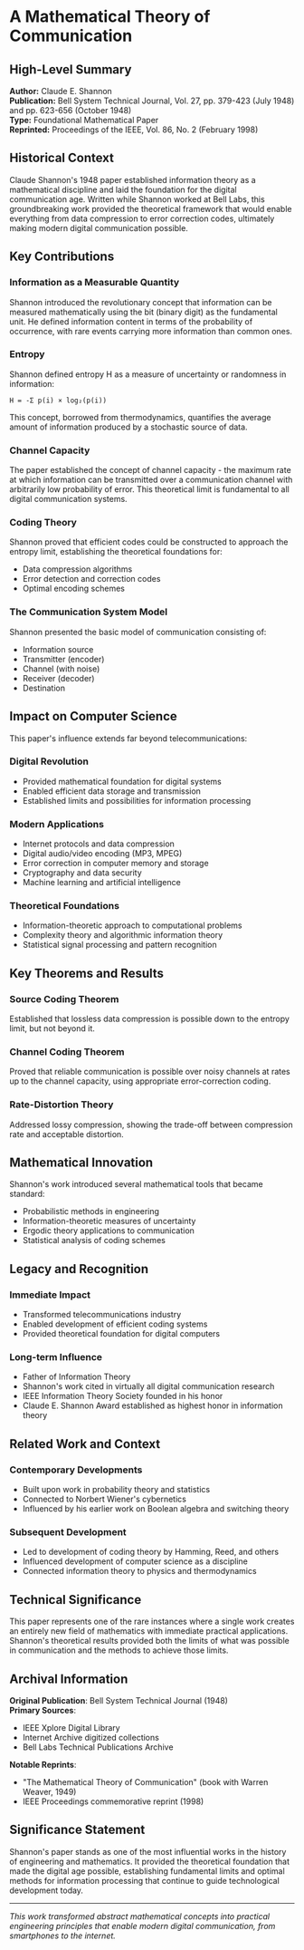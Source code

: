 # A Mathematical Theory of Communication

## High-Level Summary

**Author:** Claude E. Shannon  
**Publication:** Bell System Technical Journal, Vol. 27, pp. 379-423 (July 1948) and pp. 623-656 (October 1948)  
**Type:** Foundational Mathematical Paper  
**Reprinted:** Proceedings of the IEEE, Vol. 86, No. 2 (February 1998)  

## Historical Context

Claude Shannon's 1948 paper established information theory as a mathematical discipline and laid the foundation for the digital communication age. Written while Shannon worked at Bell Labs, this groundbreaking work provided the theoretical framework that would enable everything from data compression to error correction codes, ultimately making modern digital communication possible.

## Key Contributions

### Information as a Measurable Quantity
Shannon introduced the revolutionary concept that information can be measured mathematically using the bit (binary digit) as the fundamental unit. He defined information content in terms of the probability of occurrence, with rare events carrying more information than common ones.

### Entropy
Shannon defined entropy H as a measure of uncertainty or randomness in information:
```
H = -Σ p(i) × log₂(p(i))
```
This concept, borrowed from thermodynamics, quantifies the average amount of information produced by a stochastic source of data.

### Channel Capacity
The paper established the concept of channel capacity - the maximum rate at which information can be transmitted over a communication channel with arbitrarily low probability of error. This theoretical limit is fundamental to all digital communication systems.

### Coding Theory
Shannon proved that efficient codes could be constructed to approach the entropy limit, establishing the theoretical foundations for:
- Data compression algorithms
- Error detection and correction codes  
- Optimal encoding schemes

### The Communication System Model
Shannon presented the basic model of communication consisting of:
- Information source
- Transmitter (encoder)
- Channel (with noise)
- Receiver (decoder)
- Destination

## Impact on Computer Science

This paper's influence extends far beyond telecommunications:

### Digital Revolution
- Provided mathematical foundation for digital systems
- Enabled efficient data storage and transmission
- Established limits and possibilities for information processing

### Modern Applications
- Internet protocols and data compression
- Digital audio/video encoding (MP3, MPEG)
- Error correction in computer memory and storage
- Cryptography and data security
- Machine learning and artificial intelligence

### Theoretical Foundations
- Information-theoretic approach to computational problems
- Complexity theory and algorithmic information theory
- Statistical signal processing and pattern recognition

## Key Theorems and Results

### Source Coding Theorem
Established that lossless data compression is possible down to the entropy limit, but not beyond it.

### Channel Coding Theorem
Proved that reliable communication is possible over noisy channels at rates up to the channel capacity, using appropriate error-correction coding.

### Rate-Distortion Theory
Addressed lossy compression, showing the trade-off between compression rate and acceptable distortion.

## Mathematical Innovation

Shannon's work introduced several mathematical tools that became standard:
- Probabilistic methods in engineering
- Information-theoretic measures of uncertainty
- Ergodic theory applications to communication
- Statistical analysis of coding schemes

## Legacy and Recognition

### Immediate Impact
- Transformed telecommunications industry
- Enabled development of efficient coding systems
- Provided theoretical foundation for digital computers

### Long-term Influence
- Father of Information Theory
- Shannon's work cited in virtually all digital communication research
- IEEE Information Theory Society founded in his honor
- Claude E. Shannon Award established as highest honor in information theory

## Related Work and Context

### Contemporary Developments
- Built upon work in probability theory and statistics
- Connected to Norbert Wiener's cybernetics
- Influenced by his earlier work on Boolean algebra and switching theory

### Subsequent Development
- Led to development of coding theory by Hamming, Reed, and others
- Influenced development of computer science as a discipline
- Connected information theory to physics and thermodynamics

## Technical Significance

This paper represents one of the rare instances where a single work creates an entirely new field of mathematics with immediate practical applications. Shannon's theoretical results provided both the limits of what was possible in communication and the methods to achieve those limits.

## Archival Information

**Original Publication**: Bell System Technical Journal (1948)  
**Primary Sources**:
- IEEE Xplore Digital Library  
- Internet Archive digitized collections
- Bell Labs Technical Publications Archive

**Notable Reprints**:
- "The Mathematical Theory of Communication" (book with Warren Weaver, 1949)
- IEEE Proceedings commemorative reprint (1998)

## Significance Statement

Shannon's paper stands as one of the most influential works in the history of engineering and mathematics. It provided the theoretical foundation that made the digital age possible, establishing fundamental limits and optimal methods for information processing that continue to guide technological development today.

---

*This work transformed abstract mathematical concepts into practical engineering principles that enable modern digital communication, from smartphones to the internet.*